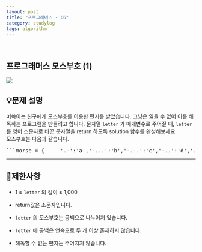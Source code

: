 ```yaml
---
layout: post
title: "프로그래머스 - 66"
category: studylog
tags: algorithm
---
```


<br>

## 프로그래머스 모스부호 (1)


![](https://velog.velcdn.com/images/dlsdud9098/post/e1464da6-734f-4172-a5d3-8df73b71a328/image.png)
## 💡문제 설명
머쓱이는 친구에게 모스부호를 이용한 편지를 받았습니다. 그냥은 읽을 수 없어 이를 해독하는 프로그램을 만들려고 합니다. 문자열 ```letter```
가 매개변수로 주어질 때, ```letter```
를 영어 소문자로 바꾼 문자열을 return 하도록 solution 함수를 완성해보세요.<br/>모스부호는 다음과 같습니다.
<pre class="codehilite">```morse = {     '.-':'a','-...':'b','-.-.':'c','-..':'d','.':'e','..-.':'f',    '--.':'g','....':'h','..':'i','.---':'j','-.-':'k','.-..':'l',    '--':'m','-.':'n','---':'o','.--.':'p','--.-':'q','.-.':'r',    '...':'s','-':'t','..-':'u','...-':'v','.--':'w','-..-':'x',    '-.--':'y','--..':'z'}```
</pre>
---




## 🚫제한사항


* 1 ≤ ```letter```
의 길이 ≤ 1,000




* return값은 소문자입니다.




* ```letter```
의 모스부호는 공백으로 나누어져 있습니다.




* ```letter```
에 공백은 연속으로 두 개 이상 존재하지 않습니다.




* 해독할 수 없는 편지는 주어지지 않습니다.
